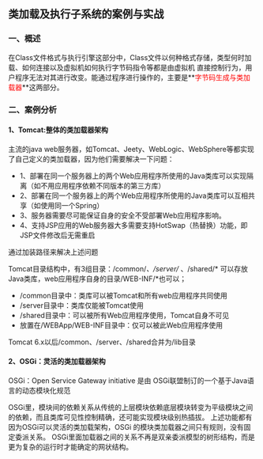 ## 类加载及执行子系统的案例与实战
### 一、概述
在Class文件格式与执行引擎这部分中，Class文件以何种格式存储，类型何时加载、如何连接以及虚拟机如何执行字节码指令等都是由虚拟机
直接控制行为，用户程序无法对其进行改变。能通过程序进行操作的，主要是**<font color=red>字节码生成与类加载器</font>**这两部分。

### 二、案例分析

#### 1、Tomcat:整体的类加载器架构
主流的java web服务器，如Tomcat、Jeety、WebLogic、WebSphere等都实现了自己定义的类加载器，因为他们需要解决一下问题：
* 1、部署在同一个服务器上的两个Web应用程序所使用的Java类库可以实现隔离（如不用应用程序依赖不同版本的第三方库）
* 2、部署在同一个服务器上的两个Web应用程序所使用的Java类库可以互相共享（如使用同一个Spring）
* 3、服务器需要尽可能保证自身的安全不受部署Web应用程序影响。
* 4、支持JSP应用的Web服务器大多需要支持HotSwap（热替换）功能，即JSP文件修改后无需重启

通过加装路径来解决上述问题

Tomcat目录结构中，有3组目录：/common/*、/server/* 、/shared/* 可以存放Java类库，web应用程序自身的目录/WEB-INF/*也可以；
* /common目录中：类库可以被Tomcat和所有web应用程序共同使用
* /server目录中：类库仅能被Tomcat使用
* /shared目录中：可以被所有Web应用程序使用，Tomcat自身不可见
* 放置在/WEBApp/WEB-INF目录中：仅可以被此Web应用程序使用       

Tomcat 6.x以后/common、/server、/shared合并为/lib目录

#### 2、OSGi：灵活的类加载器架构

OSGi：Open Service Gateway initiative 是由 OSGi联盟制订的一个基于Java语言的动态模块化规范

OSGi里，模块间的依赖关系从传统的上层模块依赖底层模块转变为平级模块之间的依赖，而且类库可见性控制精确，还可能实现模块级别热插拔。
上述功能都有因为OSGi可以灵活的类加载架构，OSGi 的模块类加载器之间只有规则，没有固定委派关系。
OSGi里面加载器之间的关系不再是双亲委派模型的树形结构，而是更为复杂的运行时才能确定的网状结构。


  

